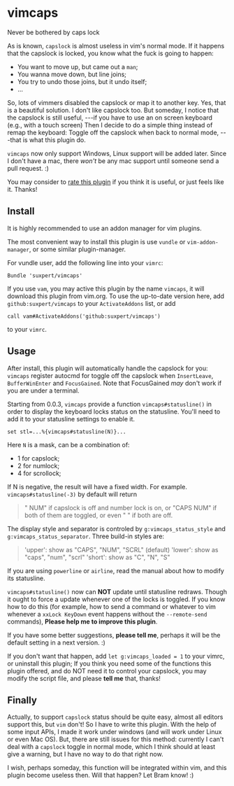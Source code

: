 vimcaps
=======

Never be bothered by caps lock

As is known, `capslock` is almost useless in vim's normal mode.
If it happens that the capslock is locked, you know what the fuck
is going to happen:
+   You want to move up, but came out a `man`;
+   You wanna move down, but line joins;
+   You try to undo those joins, but it undo itself;
+   ...

So, lots of vimmers disabled the capslock or map it to another key.
Yes, that is a beautiful solution. I don't like capslock too.
But someday, I notice that the capslock is still useful,
---if you have to use an on screen keyboard (e.g., with a touch screen)
Then I decide to do a simple thing instead of remap the keyboard:
Toggle off the capslock when back to normal mode,
---that is what this plugin do.

`vimcaps` now only support Windows, Linux support will be added later.
Since I don't have a mac, there *won't* be any mac support until someone
send a pull request. :)

You may consider to [rate this plugin](http://www.vim.org/scripts/script.php?script_id=4834)
if you think it is useful, or just feels like it. Thanks!

## Install
It is highly recommended to use an addon manager for vim plugins.

The most convenient way to install this plugin is use `vundle` or
`vim-addon-manager`, or some similar plugin-manager.

For vundle user, add the following line into your `vimrc`:
```vim
Bundle 'suxpert/vimcaps'
```
If you use `vam`, you may active this plugin by the name `vimcaps`,
it will download this plugin from vim.org.
To use the up-to-date version here, add `github:suxpert/vimcaps` to your
`ActivateAddons` list, or add
```vim
call vam#ActivateAddons('github:suxpert/vimcaps')
```
to your `vimrc`.

## Usage
After install, this plugin will automatically handle the capslock
for you:
`vimcaps` register autocmd for toggle off the capslock when
`InsertLeave`, `BufferWinEnter` and `FocusGained`.
Note that FocusGained *may* don't work if you are under a terminal.

Starting from 0.0.3, `vimcaps` provide a function `vimcaps#statusline()`
in order to display the keyboard locks status on the statusline.
You'll need to add it to your statusline settings to enable it.
```vim
set stl=...%{vimcaps#statusline(N)}...
```
Here `N` is a mask, can be a combination of:
+ 1 for capslock;
+ 2 for numlock;
+ 4 for scrollock;

If N is negative, the result will have a fixed width. For example.
`vimcaps#statusline(-3)` by default will return
> "     NUM" if capslock is off and number lock is on, or
> "CAPS NUM" if both of them are toggled, or even
> "        " if both are off.

The display style and separator is controled by `g:vimcaps_status_style`
and `g:vimcaps_status_separator`. Three build-in styles are:
> 'upper': show as "CAPS", "NUM", "SCRL" (default)
> 'lower': show as "caps", "num", "scrl"
> 'short': show as "C", "N", "S"

If you are using `powerline` or `airline`, read the manual about how to
modify its statusline.

`vimcaps#statusline()` now can **NOT** update until statusline redraws.
Though it ought to force a update whenever one of the locks is toggled.
If you know how to do this (for example, how to send a command or
whatever to vim whenever a `xxLock KeyDown` event happens without the
`--remote-send` commands), **Please help me to improve this plugin**.

If you have some better suggestions, **please tell me**, perhaps it
will be the default setting in a next version. :)

If you don't want that happen, add `let g:vimcaps_loaded = 1` to your
vimrc, or uninstall this plugin; If you think you need some of the functions
this plugin offered, and do NOT need it to control your capslock,
you may modify the script file, and please **tell me** that, thanks!

## Finally
Actually, to support `capslock` status should be quite easy, almost all
editors support this, but `vim` don't! So I have to write this plugin.
With the help of some input APIs, I made it work under windows (and will
work under Linux or even Mac OS). But, there are still issues for this
method: currently I can't deal with a `capslock` toggle in normal mode,
which I think should at least give a warning,
but I have no way to do that right now.

I wish, perhaps someday, this function will be integrated within vim,
and this plugin become useless then.
Will that happen? Let Bram know! :)

